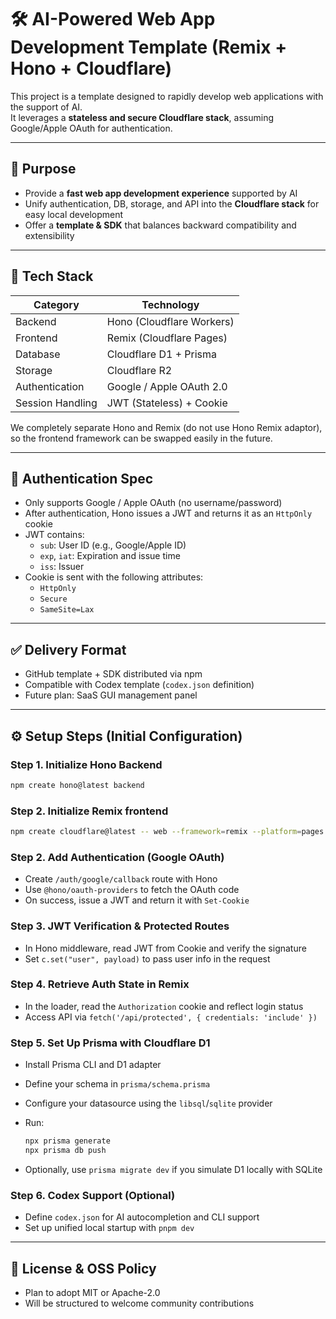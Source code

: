 # 🛠️ AI-Powered Web App Development Template (Remix + Hono + Cloudflare)

This project is a template designed to rapidly develop web applications with the support of AI.  
It leverages a **stateless and secure Cloudflare stack**, assuming Google/Apple OAuth for authentication.

---

## 🎯 Purpose

* Provide a **fast web app development experience** supported by AI  
* Unify authentication, DB, storage, and API into the **Cloudflare stack** for easy local development  
* Offer a **template & SDK** that balances backward compatibility and extensibility  

---

## 🧱 Tech Stack

| Category         | Technology                |
| ---------------- | ------------------------- |
| Backend          | Hono (Cloudflare Workers) |
| Frontend         | Remix (Cloudflare Pages)  |
| Database         | Cloudflare D1 + Prisma    |
| Storage          | Cloudflare R2             |
| Authentication   | Google / Apple OAuth 2.0  |
| Session Handling | JWT (Stateless) + Cookie  |

We completely separate Hono and Remix (do not use Hono Remix adaptor), so the frontend framework can be swapped easily in the future.

---

## 🔐 Authentication Spec

* Only supports Google / Apple OAuth (no username/password)  
* After authentication, Hono issues a JWT and returns it as an `HttpOnly` cookie  
* JWT contains:  
  * `sub`: User ID (e.g., Google/Apple ID)  
  * `exp`, `iat`: Expiration and issue time  
  * `iss`: Issuer  
* Cookie is sent with the following attributes:  
  * `HttpOnly`  
  * `Secure`  
  * `SameSite=Lax`  

---

## ✅ Delivery Format

* GitHub template + SDK distributed via npm  
* Compatible with Codex template (`codex.json` definition)  
* Future plan: SaaS GUI management panel  

---

## ⚙️ Setup Steps (Initial Configuration)

### Step 1. Initialize Hono Backend

```sh
npm create hono@latest backend
```

### Step 2. Initialize Remix frontend

```sh
npm create cloudflare@latest -- web --framework=remix --platform=pages
```

### Step 2. Add Authentication (Google OAuth)

* Create `/auth/google/callback` route with Hono  
* Use `@hono/oauth-providers` to fetch the OAuth code  
* On success, issue a JWT and return it with `Set-Cookie`  

### Step 3. JWT Verification & Protected Routes

* In Hono middleware, read JWT from Cookie and verify the signature  
* Set `c.set("user", payload)` to pass user info in the request  

### Step 4. Retrieve Auth State in Remix

* In the loader, read the `Authorization` cookie and reflect login status  
* Access API via `fetch('/api/protected', { credentials: 'include' })`  

### Step 5. Set Up Prisma with Cloudflare D1

* Install Prisma CLI and D1 adapter  
* Define your schema in `prisma/schema.prisma`  
* Configure your datasource using the `libsql`/`sqlite` provider  
* Run:

  ```sh
  npx prisma generate
  npx prisma db push
  ```

* Optionally, use `prisma migrate dev` if you simulate D1 locally with SQLite

### Step 6. Codex Support (Optional)

* Define `codex.json` for AI autocompletion and CLI support  
* Set up unified local startup with `pnpm dev`  

---

## 📝 License & OSS Policy

* Plan to adopt MIT or Apache-2.0  
* Will be structured to welcome community contributions
